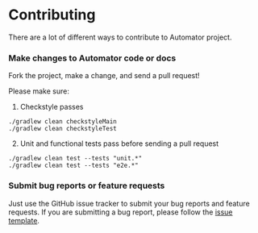 # Contributing

There are a lot of different ways to contribute to Automator project.

### Make changes to Automator code or docs

Fork the project, make a change, and send a pull request!

Please make sure:
1. Checkstyle passes
```
./gradlew clean checkstyleMain
./gradlew clean checkstyleTest
```
2. Unit and functional tests pass before sending a pull request
```
./gradlew clean test --tests "unit.*"
./gradlew clean test --tests "e2e.*"
```

### Submit bug reports or feature requests

Just use the GitHub issue tracker to submit your bug reports and feature requests.
If you are submitting a bug report, please follow the [issue template](https://github.com/dtopuzov/automator/issues/new).
